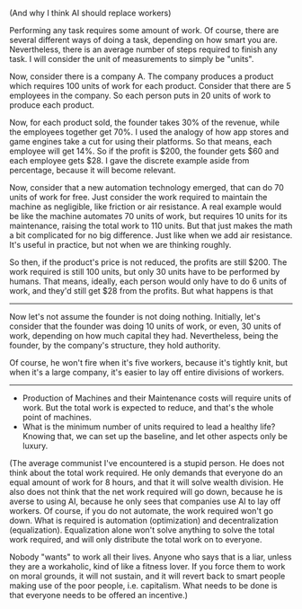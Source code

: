 (And why I think AI should replace workers)

Performing any task requires some amount of work. Of course, there are several different ways of doing a task, depending on how smart you are. Nevertheless, there is an average number of steps required to finish any task. I will consider the unit of measurements to simply be "units".

Now, consider there is a company A. The company produces a product which requires 100 units of work for each product. Consider that there are 5 employees in the company. So each person puts in 20 units of work to produce each product. 

Now, for each product sold, the founder takes 30% of the revenue, while the employees together get 70%. I used the analogy of how app stores and game engines take a cut for using their platforms. So that means, each employee will get 14%. So if the profit is $200, the founder gets $60 and each employee gets $28. I gave the discrete example aside from percentage, because it will become relevant.

Now, consider that a new automation technology emerged, that can do 70 units of work for free. Just consider the work required to maintain the machine as negligible, like friction or air resistance. A real example would be like the machine automates 70 units of work, but requires 10 units for its maintenance, raising the total work to 110 units. But that just makes the math a bit complicated for no big difference. Just like when we add air resistance. It's useful in practice, but not when we are thinking roughly.

So then, if the product's price is not reduced, the profits are still $200. The work required is still 100 units, but only 30 units have to be performed by humans. That means, ideally, each person would only have to do 6 units of work, and they'd still get $28 from the profits. But what happens is that 


---

Now let's not assume the founder is not doing nothing. Initially, let's consider that the founder was doing 10 units of work, or even, 30 units of work, depending on how much capital they had. Nevertheless, being the founder, by the company's structure, they hold authority.

Of course, he won't fire when it's five workers, because it's tightly knit, but when it's a large company, it's easier to lay off entire divisions of workers.


---

- Production of Machines and their Maintenance costs will require units of work. But the total work is expected to reduce, and that's the whole point of machines.
- What is the minimum number of units required to lead a healthy life? Knowing that, we can set up the baseline, and let other aspects only be luxury.

(The average communist I've encountered is a stupid person. He does not think about the total work required. He only demands that everyone do an equal amount of work for 8 hours, and that it will solve wealth division. He also does not think that the net work required will go down, because he is averse to using AI, because he only sees that companies use AI to lay off workers. Of course, if you do not automate, the work required won't go down. What is required is automation (optimization) and decentralization (equalization). Equalization alone won't solve anything to solve the total work required, and will only distribute the total work on to everyone.

Nobody "wants" to work all their lives. Anyone who says that is a liar, unless they are a workaholic, kind of like a fitness lover. If you force them to work on moral grounds, it will not sustain, and it will revert back to smart people making use of the poor people, i.e. capitalism. What needs to be done is that everyone needs to be offered an incentive.)
